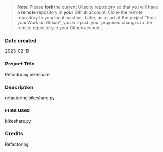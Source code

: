 >**Note**: Please **fork** the current Udacity repository so that you will have a **remote** repository in **your** Github account. Clone the remote repository to your local machine. Later, as a part of the project "Post your Work on Github", you will push your proposed changes to the remote repository in your Github account.

### Date created
2023-02-19

### Project Title
Refactoring bikeshare

### Description
refactoring bikeshare.py

### Files used
bikeshare.py
### Credits
Refactoring
